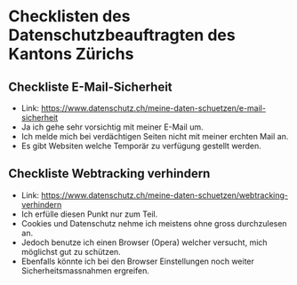 # Checklisten des Datenschutzbeauftragten des Kantons Zürichs



## Checkliste E-Mail-Si­cher­heit 
 - Link: https://www.datenschutz.ch/meine-daten-schuetzen/e-mail-sicherheit
 - Ja ich gehe sehr vorsichtig mit meiner E-Mail um. 
 - Ich melde mich bei verdächtigen Seiten nicht mit meiner erchten Mail an.
 - Es gibt Websiten welche Temporär zu verfügung gestellt werden.



## Checkliste Webtracking verhindern
 - Link: https://www.datenschutz.ch/meine-daten-schuetzen/webtracking-verhindern
 - Ich erfülle diesen Punkt nur zum Teil.
 - Cookies und Datenschutz nehme ich meistens ohne gross durchzulesen an.
 - Jedoch benutze ich einen Browser (Opera) welcher versucht, mich möglichst gut zu schützen.
 - Ebenfalls könnte ich bei den Browser Einstellungen noch weiter Sicherheitsmassnahmen ergreifen.

